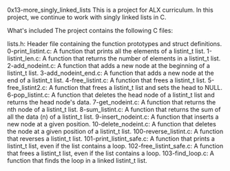 0x13-more_singly_linked_lists
This is a project for ALX curriculum. In this project, we continue to work with singly linked lists in C.

What's included
The project contains the following C files:

lists.h: Header file containing the function prototypes and struct definitions.
0-print_listint.c: A function that prints all the elements of a listint_t list.
1-listint_len.c: A function that returns the number of elements in a listint_t list.
2-add_nodeint.c: A function that adds a new node at the beginning of a listint_t list.
3-add_nodeint_end.c: A function that adds a new node at the end of a listint_t list.
4-free_listint.c: A function that frees a listint_t list.
5-free_listint2.c: A function that frees a listint_t list and sets the head to NULL.
6-pop_listint.c: A function that deletes the head node of a listint_t list and returns the head node's data.
7-get_nodeint.c: A function that returns the nth node of a listint_t list.
8-sum_listint.c: A function that returns the sum of all the data (n) of a listint_t list.
9-insert_nodeint.c: A function that inserts a new node at a given position.
10-delete_nodeint.c: A function that deletes the node at a given position of a listint_t list.
100-reverse_listint.c: A function that reverses a listint_t list.
101-print_listint_safe.c: A function that prints a listint_t list, even if the list contains a loop.
102-free_listint_safe.c: A function that frees a listint_t list, even if the list contains a loop.
103-find_loop.c: A function that finds the loop in a linked listint_t list.